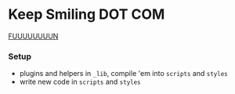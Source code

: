 # Keep Smiling DOT COM
[FUUUUUUUUN](http://jheftmann.github.io/keep-smiling-web)

### Setup
- plugins and helpers in `_lib`, compile 'em into `scripts` and `styles`
- write new code in `scripts` and `styles`
